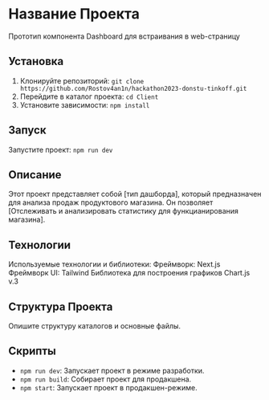 # Название Проекта
Прототип компонента Dashboard для встраивания в web-страницу

## Установка

1. Клонируйте репозиторий: `git clone https://github.com/Rostov4an1n/hackathon2023-donstu-tinkoff.git`
2. Перейдите в каталог проекта: `cd Client`
3. Установите зависимости: `npm install`

## Запуск

Запустите проект: `npm run dev`

## Описание

Этот проект представляет собой [тип дашборда], который предназначен для анализа продаж продуктового магазина. Он позволяет [Отслеживать и анализировать статистику для функцианирования магазина].

## Технологии

Используемые технологии и библиотеки: 
  Фреймворк: Next.js
  Фреймворк UI: Tailwind
  Библиотека для построения графиков Chart.js v.3
  

## Структура Проекта

Опишите структуру каталогов и основные файлы.

## Скрипты

- `npm run dev`: Запускает проект в режиме разработки.
- `npm run build`: Собирает проект для продакшена.
- `npm start`: Запускает проект в продакшен-режиме.